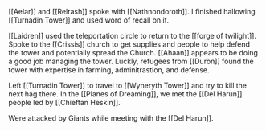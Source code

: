 [[Aelar]] and [[Relrash]] spoke with [[Nathnondoroth]]. I finished hallowing [[Turnadin Tower]] and used word of recall on it.

[[Laidren]] used the teleportation circle to return to the [[forge of twilight]]. Spoke to the [[Crissis]] church to get supplies and people to help defend the tower and potentially spread the Church. [[Ahaan]] appears to be doing a good job managing the tower. Luckly, refugees from [[Duron]] found the tower with expertise in farming, adminitrastion, and defense.

Left [[Turnadin Tower]] to travel to [[Wyneryth Tower]] and try to kill the next hag there. In the [[Planes of Dreaming]], we met the [[Del Harun]] people led by [[Chieftan Heskin]].

Were attacked by Giants while meeting with the [[Del Harun]]. 